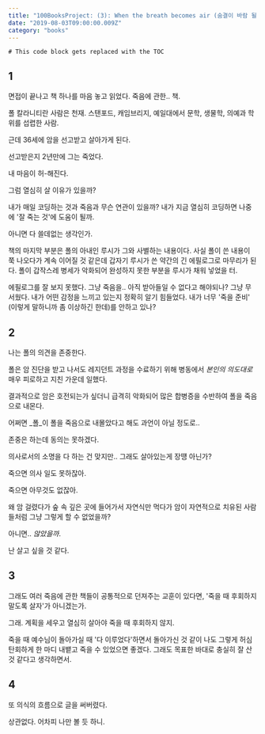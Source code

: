 ```yaml
---
title: "100BooksProject: (3): When the breath becomes air (숨결이 바람 될 때)"
date: "2019-08-03T09:00:00.009Z"
category: "books"
---
```


```toc
# This code block gets replaced with the TOC
```

## 1

면접이 끝나고 책 하나를 마음 놓고 읽었다. 죽음에 관한.. 책. 

폴 칼라니티란 사람은 천재. 스탠포드, 캐임브리지, 예일대에서 문학, 생물학, 의예과 학위를 섭렵한 사람.

근데 36세에 암을 선고받고 살아가게 된다.

선고받은지 2년만에 그는 죽었다.

내 마음이 허-해진다. 

그럼 열심히 살 이유가 있을까?

내가 매일 코딩하는 것과 죽음과 무슨 연관이 있을까? 내가 지금 열심히 코딩하면 나중에 '잘 죽는 것'에 도움이 될까.

아니면 다 쓸데없는 생각인가.

책의 마지막 부분은 폴의 아내인 루시가 그와 사별하는 내용이다. 사실 폴이 쓴 내용이 쭉 나오다가 계속 이어질 것 같은데 갑자기 루시가 쓴 약간의 긴 에필로그로 마무리가 된다. 폴이 갑작스레 병세가 악화되어 완성하지 못한 부분을 루시가 채워 넣었을 터.

에필로그를 잘 보지 못했다. 그냥 죽음을.. 아직 받아들일 수 없다고 해야되나? 그냥 무서웠다. 내가 어떤 감정을 느끼고 있는지 정확히 알기 힘들었다. 내가 너무 '죽을 준비' (이렇게 말하니까 좀 이상하긴 한데)를 안하고 있나? 

## 2 

나는 폴의 의견을 존중한다. 

폴은 암 진단을 받고 나서도 레지던트 과정을 수료하기 위해 병동에서 _본인의 의도대로_ 매우 피로하고 지친 가운데 일했다. 

결과적으로 암은 호전되는가 싶더니 급격히 악화되어 많은 합병증을 수반하여 폴을 죽음으로 내몬다. 

어쩌면 _폴_이 폴을 죽음으로 내몰았다고 해도 과언이 아닐 정도로..

존중은 하는데 동의는 못하겠다.

의사로서의 소명을 다 하는 건 맞지만.. 그래도 살아있는게 장떙 아닌가?

죽으면 의사 일도 못하잖아.

죽으면 아무것도 없잖아.

왜 암 걸렸다가 숲 속 깊은 곳에 들어가서 자연식만 먹다가 암이 자연적으로 치유된 사람들처럼 그냥 그렇게 할 수 없었을까?

아니면.. _않았을까_.

난 살고 싶을 것 같다. 

## 3

그래도 여러 죽음에 관한 책들이 공통적으로 던져주는 교훈이 있다면, '죽을 때 후회하지 말도록 살자'가 아니겠는가.

그래. 계획을 세우고 열심히 살아야 죽을 때 후회하지 않지.

죽을 때 예수님이 돌아가실 때 '다 이루었다'하면서 돌아가신 것 같이 나도 그렇게 허심탄회하게 한 마디 내뱉고 죽을 수 있었으면 좋겠다. 그래도 목표한 바대로 충실히 잘 산 것 같다고 생각하면서.

## 4

또 의식의 흐름으로 글을 써버렸다.

상관없다. 어차피 나만 볼 듯 하니. 

